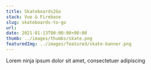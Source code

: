 ```yaml
---
title: Skateboards2Go
stack: Vue & Firebase
slug: skateboards-to-go
url:
date: 2021-01-13T00:00:00+00:00
thumb: ../images/thumbs/skate.png
featuredImg: ../images/featured/skate-banner.png
---
```


Lorem ninja ipsum dolor sit amet, consectetuer adipiscing
